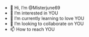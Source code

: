 - 👋 Hi, I’m @Misterjune69
- 👀 I’m interested in YOU
- 🌱 I’m currently learning to love YOU
- 💞️ I’m looking to collaborate on YOU
- 📫 How to reach YOU

<!---
Misterjune69/Misterjune69 is a ✨ special ✨ repository because its `README.md` (this file) appears on your GitHub profile.
You can click the Preview link to take a look at your changes.
--->
